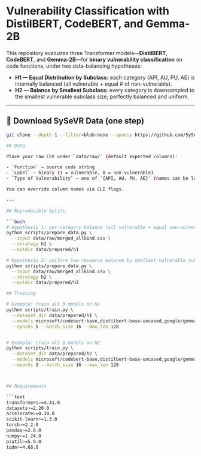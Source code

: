 # Vulnerability Classification with DistilBERT, CodeBERT, and Gemma-2B

This repository evaluates three Transformer models—**DistilBERT**, **CodeBERT**, and **Gemma-2B**—for **binary vulnerability classification** on code functions, under two data-balancing hypotheses:

- **H1 — Equal Distribution by Subclass:** each category (API, AU, PU, AE) is internally balanced (all vulnerable + equal # of non-vulnerable).
- **H2 — Balance by Smallest Subclass:** every category is downsampled to the smallest vulnerable subclass size; perfectly balanced and uniform.

---


## 📂 Download SySeVR Data (one step)

```bash
git clone --depth 1 --filter=blob:none --sparse https://github.com/SySeVR/SySeVR.git

## Data

Place your raw CSV under `data/raw/` (default expected columns):

- `Function` – source code string
- `Label` – binary (1 = vulnerable, 0 = non-vulnerable)
- `Type of Vulnerability` – one of `{API, AU, PU, AE}` (names can be longer; we do string match)

You can override column names via CLI flags.

---

## Reproducible Splits

```bash
# Hypothesis 1: per-category balance (all vulnerable + equal non-vulnerable)
python scripts/prepare_data.py \
  --input data/raw/merged_allkind.csv \
  --strategy h1 \
  --outdir data/prepared/h1

# Hypothesis 2: uniform low-resource balance by smallest vulnerable subclass
python scripts/prepare_data.py \
  --input data/raw/merged_allkind.csv \
  --strategy h2 \
  --outdir data/prepared/h2

## Training

# Example: train all 3 models on H1
python scripts/train.py \
  --dataset_dir data/prepared/h1 \
  --models microsoft/codebert-base,distilbert-base-uncased,google/gemma-2-2b \
  --epochs 5 --batch_size 16 --max_len 128


# Example: train all 3 models on H2
python scripts/train.py \
  --dataset_dir data/prepared/h2 \
  --models microsoft/codebert-base,distilbert-base-uncased,google/gemma-2-2b \
  --epochs 5 --batch_size 16 --max_len 128



## Requirements

```text
transformers>=4.41.0
datasets>=2.20.0
accelerate>=0.30.0
scikit-learn>=1.3.0
torch>=2.2.0
pandas>=2.0.0
numpy>=1.24.0
psutil>=5.9.0
tqdm>=4.66.0

